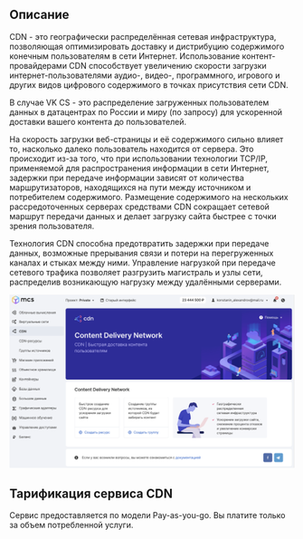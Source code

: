 Описание
--------

CDN - это географически распределённая сетевая инфраструктура, позволяющая оптимизировать доставку и дистрибуцию содержимого конечным пользователям в сети Интернет. Использование контент-провайдерами CDN способствует увеличению скорости загрузки интернет-пользователями аудио-, видео-, программного, игрового и других видов цифрового содержимого в точках присутствия сети CDN.

В случае VK CS - это распределение загруженных пользователем данных в датацентрах по России и миру (по запросу) для ускоренной доставки вашего контента до пользователей.

На скорость загрузки веб-страницы и её содержимого сильно влияет то, насколько далеко пользователь находится от сервера. Это происходит из-за того, что при использовании технологии TCP/IP, применяемой для распространения информации в сети Интернет, задержки при передаче информации зависят от количества маршрутизаторов, находящихся на пути между источником и потребителем содержимого. Размещение содержимого на нескольких рассредоточенных серверах средствами CDN сокращает сетевой маршрут передачи данных и делает загрузку сайта быстрее с точки зрения пользователя.

Технология CDN способна предотвратить задержки при передаче данных, возможные прерывания связи и потери на перегруженных каналах и стыках между ними. Управление нагрузкой при передаче сетевого трафика позволяет разгрузить магистраль и узлы сети, распределив возникающую нагрузку между удалёнными серверами.

![](./assets/1600919110398-1600919110398.png)

Тарификация сервиса CDN
-----------------------

Cервис предоставляется по модели Pay-as-you-go. Вы платите только за объем потребленной услуги.